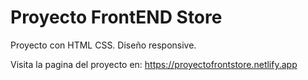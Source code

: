 # Proyecto FrontEND Store
Proyecto con HTML CSS. Diseño responsive.

Visita la pagina del proyecto en:
https://proyectofrontstore.netlify.app
